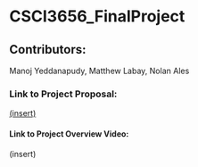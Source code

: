 # CSCI3656_FinalProject

## Contributors: 
Manoj Yeddanapudy, Matthew Labay, Nolan Ales

### Link to Project Proposal: 
[(insert)](https://docs.google.com/document/d/1j70vSKdYw3WiG-DKHieNjvpvh9BEpO4ytWMTUiovGHY/edit?usp=sharing)

#### Link to Project Overview Video: 
(insert)
